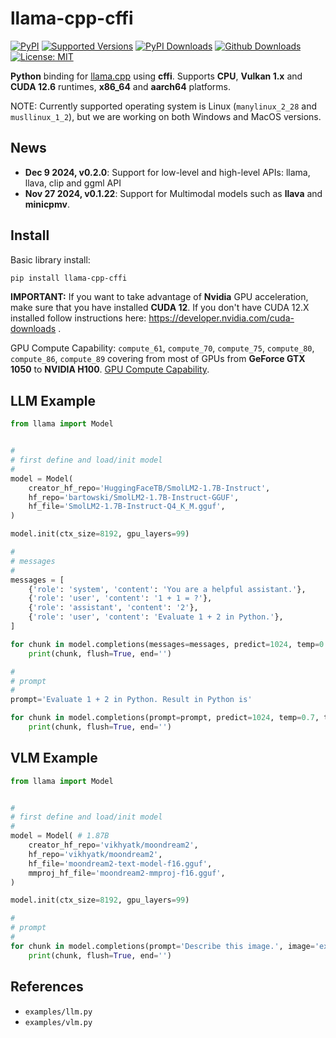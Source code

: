 # llama-cpp-cffi

<!--
[![Build][build-image]]()
[![Status][status-image]][pypi-project-url]
[![Stable Version][stable-ver-image]][pypi-project-url]
[![Coverage][coverage-image]]()
[![Python][python-ver-image]][pypi-project-url]
[![License][mit-image]][mit-url]
-->
[![PyPI](https://img.shields.io/pypi/v/llama-cpp-cffi)](https://pypi.org/project/llama-cpp-cffi/)
[![Supported Versions](https://img.shields.io/pypi/pyversions/llama-cpp-cffi)](https://pypi.org/project/llama-cpp-cffi)
[![PyPI Downloads](https://img.shields.io/pypi/dm/llama-cpp-cffi)](https://pypistats.org/packages/llama-cpp-cffi)
[![Github Downloads](https://img.shields.io/github/downloads/tangledgroup/llama-cpp-cffi/total.svg?label=Github%20Downloads)]()
[![License: MIT](https://img.shields.io/badge/license-MIT-blue.svg)](https://opensource.org/licenses/MIT)

**Python** binding for [llama.cpp](https://github.com/ggerganov/llama.cpp) using **cffi**. Supports **CPU**, **Vulkan 1.x** and **CUDA 12.6** runtimes, **x86_64** and **aarch64** platforms.

NOTE: Currently supported operating system is Linux (`manylinux_2_28` and `musllinux_1_2`), but we are working on both Windows and MacOS versions.

## News

- **Dec 9 2024, v0.2.0**: Support for low-level and high-level APIs: llama, llava, clip and ggml API
- **Nov 27 2024, v0.1.22**: Support for Multimodal models such as **llava** and **minicpmv**.

## Install

Basic library install:

```bash
pip install llama-cpp-cffi
```

<!--
In case you want [OpenAI © Chat Completions API](https://platform.openai.com/docs/overview) compatible API:

```bash
pip install llama-cpp-cffi[openai]
```
-->

**IMPORTANT:** If you want to take advantage of **Nvidia** GPU acceleration, make sure that you have installed **CUDA 12**. If you don't have CUDA 12.X installed follow instructions here: https://developer.nvidia.com/cuda-downloads .

GPU Compute Capability: `compute_61`, `compute_70`, `compute_75`, `compute_80`, `compute_86`, `compute_89` covering from most of GPUs from **GeForce GTX 1050** to **NVIDIA H100**. [GPU Compute Capability](https://developer.nvidia.com/cuda-gpus).

## LLM Example

```python
from llama import Model


#
# first define and load/init model
#
model = Model(
    creator_hf_repo='HuggingFaceTB/SmolLM2-1.7B-Instruct',
    hf_repo='bartowski/SmolLM2-1.7B-Instruct-GGUF',
    hf_file='SmolLM2-1.7B-Instruct-Q4_K_M.gguf',
)

model.init(ctx_size=8192, gpu_layers=99)

#
# messages
#
messages = [
    {'role': 'system', 'content': 'You are a helpful assistant.'},
    {'role': 'user', 'content': '1 + 1 = ?'},
    {'role': 'assistant', 'content': '2'},
    {'role': 'user', 'content': 'Evaluate 1 + 2 in Python.'},
]

for chunk in model.completions(messages=messages, predict=1024, temp=0.7, top_p=0.8, top_k=100):
    print(chunk, flush=True, end='')

#
# prompt
#
prompt='Evaluate 1 + 2 in Python. Result in Python is'

for chunk in model.completions(prompt=prompt, predict=1024, temp=0.7, top_p=0.8, top_k=100):
    print(chunk, flush=True, end='')
```

## VLM Example

```python
from llama import Model


#
# first define and load/init model
#
model = Model( # 1.87B
    creator_hf_repo='vikhyatk/moondream2',
    hf_repo='vikhyatk/moondream2',
    hf_file='moondream2-text-model-f16.gguf',
    mmproj_hf_file='moondream2-mmproj-f16.gguf',
)

model.init(ctx_size=8192, gpu_layers=99)

#
# prompt
#
for chunk in model.completions(prompt='Describe this image.', image='examples/llama-1.png', predict=1024):
    print(chunk, flush=True, end='')
```

## References
- `examples/llm.py`
- `examples/vlm.py`

<!--
### OpenAI © compatible Chat Completions API - Server and Client

Run OpenAI compatible server:

```bash
python -m llama.openai
# or
python -B -u -m gunicorn --bind '0.0.0.0:11434' --timeout 300 --workers 1 --worker-class aiohttp.GunicornWebWorker 'llama.openai:build_app()'
```

Run OpenAI compatible client `examples/demo_openai_0.py`:

```bash
python -B examples/demo_openai_0.py
```

```python
from openai import OpenAI
from llama import Model


client = OpenAI(
    base_url = 'http://localhost:11434/v1',
    api_key='llama-cpp-cffi',
)

model = Model(
    creator_hf_repo='TinyLlama/TinyLlama-1.1B-Chat-v1.0',
    hf_repo='TheBloke/TinyLlama-1.1B-Chat-v1.0-GGUF',
    hf_file='tinyllama-1.1b-chat-v1.0.Q4_K_M.gguf',
)

messages = [
    {'role': 'system', 'content': 'You are a helpful assistant.'},
    {'role': 'user', 'content': '1 + 1 = ?'},
    {'role': 'assistant', 'content': '2'},
    {'role': 'user', 'content': 'Evaluate 1 + 2 in Python.'}
]


def demo_chat_completions():
    print('demo_chat_completions:')

    response = client.chat.completions.create(
        model=str(model),
        messages=messages,
        temperature=0.0,
    )

    print(response.choices[0].message.content)


def demo_chat_completions_stream():
    print('demo_chat_completions_stream:')

    response = client.chat.completions.create(
        model=str(model),
        messages=messages,
        temperature=0.0,
        stream=True,
    )

    for chunk in response:
        print(chunk.choices[0].delta.content, flush=True, end='')

    print()


if __name__ == '__main__':
    demo_chat_completions()
    demo_chat_completions_stream()
```

## Demos

```bash
python -B examples/demo_smollm_chat.py
python -B examples/demo_smollm_tool.py
python -B examples/demo_rwkv_chat.py
python -B examples/demo_rwkv_tool.py
```
-->
